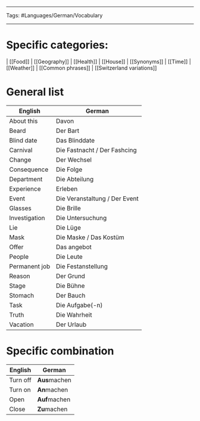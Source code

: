 ___
Tags: #Languages/German/Vocabulary 
___
# Specific categories:
| [[Food]] | [[Geography]] | [[Health]] | [[House]] | [[Synonyms]] | [[Time]] | [[Weather]] | [[Common phrases]] | [[Switzerland variations]]

# General list
English | German
------------ | ------------
About this | Davon
Beard | Der Bart
Blind date | Das Blinddate
Carnival | Die Fastnacht / Der Fashcing
Change | Der Wechsel
Consequence | Die Folge
Department | Die Abteilung
Experience | Erleben
Event | Die Veranstaltung / Der Event
Glasses | Die Brille
Investigation | Die Untersuchung
Lie | Die Lüge
Mask | Die Maske / Das Kostüm
Offer | Das angebot
People | Die Leute
Permanent job | Die Festanstellung
Reason | Der Grund
Stage | Die Bühne
Stomach | Der Bauch
Task | Die Aufgabe(-n)
Truth | Die Wahrheit
Vacation | Der Urlaub

# Specific combination
English | German
------------ | ------------
Turn off | **Aus**machen
Turn on | **An**machen
Open | **Auf**machen
Close | **Zu**machen
